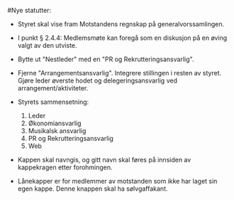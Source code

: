 #Nye statutter:
 - Styret skal vise fram Motstandens regnskap på generalvorssamlingen.
 - I punkt § 2.4.4: Medlemsmøte kan foregå som en diskusjon på en øving valgt av den utviste.

 - Bytte ut "Nestleder" med en "PR og Rekrutteringsansvarlig".
 - Fjerne "Arrangementsansvarlig". Integrere stillingen i resten av styret. Gjøre leder øverste hodet og delegeringsansvarlig ved arrangement/aktiviteter.
 - Styrets sammensetning:
    1. Leder
    2. Økonomiansvarlig
    3. Musikalsk ansvarlig
    4. PR og Rekrutteringsansvarlig
    5. Web

- Kappen skal navngis, og gitt navn skal føres på innsiden av kappekragen etter forohmingen.
- Lånekapper er for medlemmer av motstanden som ikke har laget sin egen kappe. Denne knappen skal ha sølvgaffakant.
